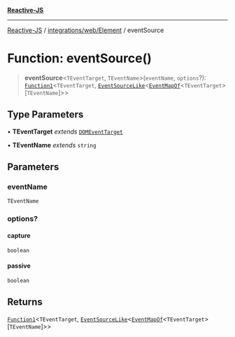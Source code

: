 [**Reactive-JS**](../../../../README.md)

***

[Reactive-JS](../../../../README.md) / [integrations/web/Element](../README.md) / eventSource

# Function: eventSource()

> **eventSource**\<`TEventTarget`, `TEventName`\>(`eventName`, `options`?): [`Function1`](../../../../functions/type-aliases/Function1.md)\<`TEventTarget`, [`EventSourceLike`](../../../../events/interfaces/EventSourceLike.md)\<[`EventMapOf`](../../type-aliases/EventMapOf.md)\<`TEventTarget`\>\[`TEventName`\]\>\>

## Type Parameters

• **TEventTarget** *extends* [`DOMEventTarget`](../../type-aliases/DOMEventTarget.md)

• **TEventName** *extends* `string`

## Parameters

### eventName

`TEventName`

### options?

#### capture

`boolean`

#### passive

`boolean`

## Returns

[`Function1`](../../../../functions/type-aliases/Function1.md)\<`TEventTarget`, [`EventSourceLike`](../../../../events/interfaces/EventSourceLike.md)\<[`EventMapOf`](../../type-aliases/EventMapOf.md)\<`TEventTarget`\>\[`TEventName`\]\>\>
